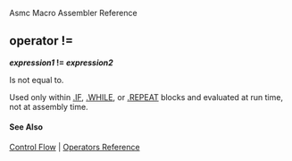 Asmc Macro Assembler Reference

## operator !=

**_expression1_ != _expression2_**

Is not equal to.

Used only within [.IF](../directive/dot-if.md), [.WHILE](../directive/dot-while.md), or [.REPEAT](../directive/dot-repeat.md) blocks and evaluated at run time, not at assembly time.

#### See Also

[Control Flow](control-flow.md) | [Operators Reference](readme.md)
